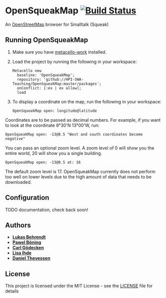 # OpenSqueakMap [![Build Status](https://travis-ci.org/HPI-SWA-Teaching/OpenSqueakMap.svg?branch=master)](https://travis-ci.org/HPI-SWA-Teaching/OpenSqueakMap)
An [OpenStreetMap](http://www.osm.org) browser for Smalltalk (Squeak)

## Running OpenSqueakMap

1. Make sure you have [metacello-work](https://github.com/dalehenrich/metacello-work) installed.

2. Load the project by running the following in your workspace:
	```smalltalk
	Metacello new
	  baseline: 'OpenSqueakMap';
	  repository: 'github://HPI-SWA-Teaching/OpenSqueakMap:master/packages';
	  onConflict: [:ex | ex allow];
	  load
	```

3. To display a coordinate on the map, run the following in your workspace:
	```smalltalk
	OpenSqueakMap open: longitude@latitude
	```

Coordinates are to be passed as decimal numbers. For example, if you want to look at the coordinate 8°30'N 13°00'W, run:
```smalltalk
OpenSqueakMap open: -13@8.5 "West and south coordinates become negative"
```

You can pass an optional zoom level. A zoom level of 0 will show you the entire world, 20 will show you a single building. 
```smalltalk
OpenSqueakMap open: -13@8.5 at: 16
```

The default zoom level is 17. OpenSqueakMap currently does not perform too well on lower levels due to the high amount of data that needs to be downloaded.

## Configuration

TODO documentation, check back soon!

## Authors

* [**Lukas Behrendt**](https://github.com/Blaidd-Drwg)
* [**Pawel Böning**](https://github.com/PawelBoe)
* [**Carl Gödecken**](https://github.com/MasterCarl)
* [**Lisa Ihde**](https://github.com/julisa99)
* [**Daniel Thevessen**](https://github.com/danthe96)

## License

This project is licensed under the MIT License - see the [LICENSE](LICENSE) file for details
